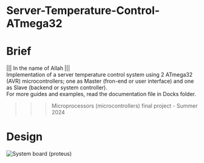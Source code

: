 # Server-Temperature-Control-ATmega32 

# Brief
||| In the name of Allah ||| </br>
Implementation of a server temperature control system using 2 ATmega32 (AVR) microcontrollers; one as Master (fron-end or user interface) and one as Slave (backend or system controller).</br > 
For more guides and examples, read the documentation file in Docks folder.</br > 
>>> Microprocessors (microcontrollers) final project - Summer 2024
# Design
![System board (proteus)](https://github.com/user-attachments/assets/ae1eeb91-701d-4d43-a2e4-07f00f3e4659) 
